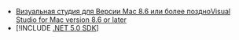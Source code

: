 * [<span data-ttu-id="6cf1d-101">Визуальная студия для Версии Mac 8.6 или более поздно</span><span class="sxs-lookup"><span data-stu-id="6cf1d-101">Visual Studio for Mac version 8.6 or later</span></span>](/visualstudio/releasenotes/vs2019-mac-preview-relnotes)
* [!INCLUDE [.NET 5.0 SDK](~/includes/5.0-SDK.md)]
